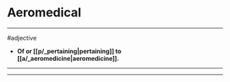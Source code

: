 # Aeromedical
---
#adjective
- **Of or [[p/_pertaining|pertaining]] to [[a/_aeromedicine|aeromedicine]].**
---
---
